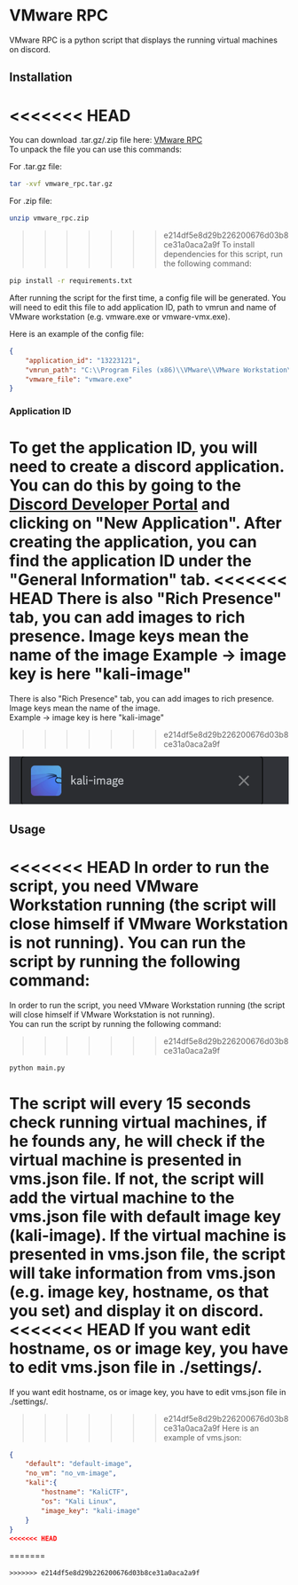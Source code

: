 # VMware RPC

VMware RPC is a python script that displays the running virtual machines on discord.

## Installation

<<<<<<< HEAD
=======
You can download .tar.gz/.zip file here: [VMware RPC](https://github.com/Kaktus1549/vmware_rpc/releases/latest)
<br>To unpack the file you can use this commands:

For .tar.gz file:

```bash
tar -xvf vmware_rpc.tar.gz
```

For .zip file:

```bash
unzip vmware_rpc.zip
```


>>>>>>> e214df5e8d29b226200676d03b8ce31a0aca2a9f
To install dependencies for this script, run the following command:

```bash
pip install -r requirements.txt
```

After running the script for the first time, a config file will be generated. You will need to edit this file to add application ID, path to vmrun and name of VMware workstation (e.g. vmware.exe or vmware-vmx.exe).

Here is an example of the config file:

```json
{
    "application_id": "13223121",
    "vmrun_path": "C:\\Program Files (x86)\\VMware\\VMware Workstation\\vmrun.exe",
    "vmware_file": "vmware.exe"
}
```

### Application ID

To get the application ID, you will need to create a discord application. You can do this by going to the [Discord Developer Portal](https://discord.com/developers/applications) and clicking on "New Application". After creating the application, you can find the application ID under the "General Information" tab.
<<<<<<< HEAD
There is also "Rich Presence" tab, you can add images to rich presence. Image keys mean the name of the image
Example -> image key is here "kali-image"
=======
There is also "Rich Presence" tab, you can add images to rich presence. Image keys mean the name of the image.
<br>Example -> image key is here "kali-image"
>>>>>>> e214df5e8d29b226200676d03b8ce31a0aca2a9f

![example](./images/image_key.png)

## Usage

<<<<<<< HEAD
In order to run the script, you need VMware Workstation running (the script will close himself if VMware Workstation is not running). You can run the script by running the following command:
=======
In order to run the script, you need VMware Workstation running (the script will close himself if VMware Workstation is not running).  <br>
You can run the script by running the following command:
>>>>>>> e214df5e8d29b226200676d03b8ce31a0aca2a9f

```bash
python main.py
```

The script will every 15 seconds check running virtual machines, if he founds any, he will check if the virtual machine is presented in vms.json file. If not, the script will add the virtual machine to the vms.json file with default image key (kali-image). If the virtual machine is presented in vms.json file, the script will take information from vms.json (e.g. image key, hostname, os that you set) and display it on discord.
<<<<<<< HEAD
If you want edit hostname, os or image key, you have to edit vms.json file in ./settings/.
=======
If you want edit hostname, os or image key, you have to edit vms.json file in ./settings/. <br>
>>>>>>> e214df5e8d29b226200676d03b8ce31a0aca2a9f
Here is an example of vms.json:

```json
{
    "default": "default-image",
    "no_vm": "no_vm-image",
    "kali":{
        "hostname": "KaliCTF",
        "os": "Kali Linux",
        "image_key": "kali-image"
    }
}
<<<<<<< HEAD
```
=======
```
>>>>>>> e214df5e8d29b226200676d03b8ce31a0aca2a9f
